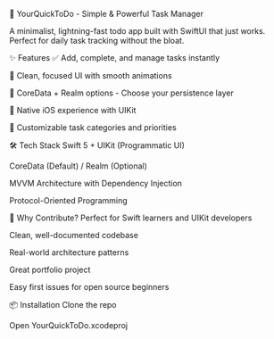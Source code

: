🚀 YourQuickToDo - Simple & Powerful Task Manager

A minimalist, lightning-fast todo app built with SwiftUI that just works. Perfect for daily task tracking without the bloat.

✨ Features
✅ Add, complete, and manage tasks instantly

🎯 Clean, focused UI with smooth animations

💾 CoreData + Realm options - Choose your persistence layer

📱 Native iOS experience with UIKit

🎨 Customizable task categories and priorities



🛠 Tech Stack
Swift 5 + UIKit (Programmatic UI)

CoreData (Default) / Realm (Optional)

MVVM Architecture with Dependency Injection

Protocol-Oriented Programming

🎯 Why Contribute?
Perfect for Swift learners and UIKit developers

Clean, well-documented codebase

Real-world architecture patterns

Great portfolio project

Easy first issues for open source beginners

📦 Installation
Clone the repo

Open YourQuickToDo.xcodeproj






